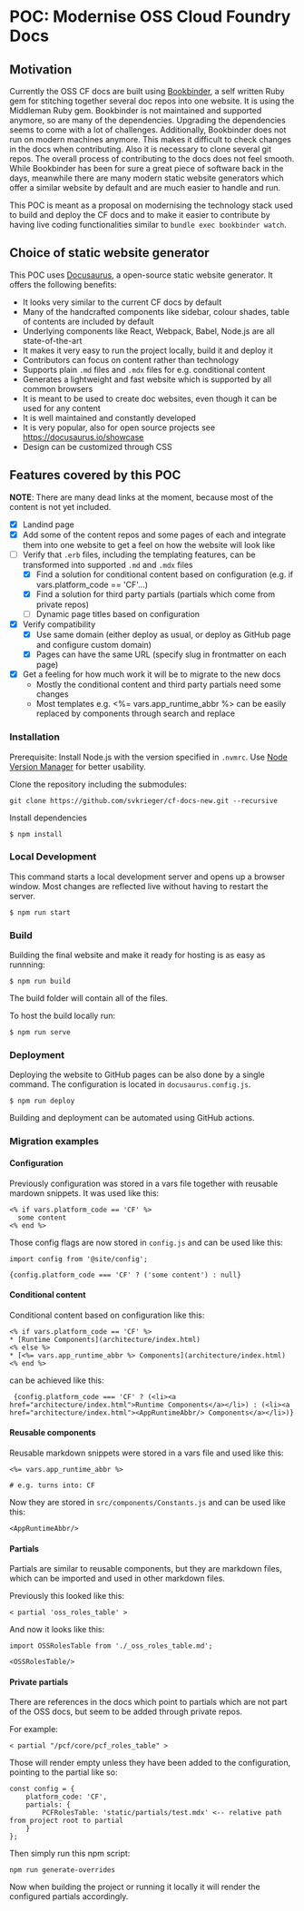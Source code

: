 # POC: Modernise OSS Cloud Foundry Docs

## Motivation

Currently the OSS CF docs are built using [Bookbinder](https://github.com/pivotal-cf/bookbinder), a self written Ruby gem for stitching together several doc repos into one website. It is using the Middleman Ruby gem.
Bookbinder is not maintained and supported anymore, so are many of the dependencies. Upgrading the dependencies seems to come with a lot of challenges. Additionally, Bookbinder does not run on modern machines anymore.
This makes it difficult to check changes in the docs when contributing. Also it is necessary to clone several git repos. The overall process of contributing to the docs does not feel smooth.
While Bookbinder has been for sure a great piece of software back in the days, meanwhile there are many modern static website generators which offer a similar website by default and are much easier to handle and run.

This POC is meant as a proposal on modernising the technology stack used to build and deploy the CF docs and to make it easier to contribute by having live coding functionalities similar to `bundle exec bookbinder watch`.

## Choice of static website generator

This POC uses [Docusaurus](https://docusaurus.io/), a open-source static website generator. It offers the following benefits:

- It looks very similar to the current CF docs by default
- Many of the handcrafted components like sidebar, colour shades, table of contents are included by default
- Underlying components like React, Webpack, Babel, Node.js are all state-of-the-art
- It makes it very easy to run the project locally, build it and deploy it
- Contributors can focus on content rather than technology
- Supports plain `.md` files and `.mdx` files for e.g. conditional content
- Generates a lightweight and fast website which is supported by all common browsers
- It is meant to be used to create doc websites, even though it can be used for any content
- It is well maintained and constantly developed
- It is very popular, also for open source projects see https://docusaurus.io/showcase
- Design can be customized through CSS

## Features covered by this POC

**NOTE**: There are many dead links at the moment, because most of the content is not yet included.

- [x] Landind page
- [x] Add some of the content repos and some pages of each and integrate them into one website to get a feel on how the website will look like
- [ ] Verify that `.erb` files, including the templating features, can be transformed into supported `.md` and `.mdx` files
  - [x] Find a solution for conditional content based on configuration (e.g. if vars.platform_code == 'CF'...)
  - [x] Find a solution for third party partials (partials which come from private repos)
  - [ ] Dynamic page titles based on configuration
- [x] Verify compatibility
  - [x] Use same domain (either deploy as usual, or deploy as GitHub page and configure custom domain)
  - [x] Pages can have the same URL (specify slug in frontmatter on each page)
- [x] Get a feeling for how much work it will be to migrate to the new docs
  - Mostly the conditional content and third party partials need some changes
  - Most templates e.g. <%= vars.app_runtime_abbr %> can be easily replaced by components through search and replace

### Installation

Prerequisite: Install Node.js with the version specified in `.nvmrc`. Use [Node Version Manager](https://github.com/nvm-sh/nvm) for better usability.

Clone the repository including the submodules:
```
git clone https://github.com/svkrieger/cf-docs-new.git --recursive
```

Install dependencies
```
$ npm install
```

### Local Development

This command starts a local development server and opens up a browser window. Most changes are reflected live without having to restart the server.

```
$ npm run start
```

### Build

Building the final website and make it ready for hosting is as easy as runnning:

```
$ npm run build
```

The build folder will contain all of the files.

To host the build locally run:

```
$ npm run serve
```

### Deployment

Deploying the website to GitHub pages can be also done by a single command. The configuration is located in `docusaurus.config.js`.

```
$ npm run deploy 
```

Building and deployment can be automated using GitHub actions.


### Migration examples

#### Configuration

Previously configuration was stored in a vars file together with reusable mardown snippets. It was used like this:
```
<% if vars.platform_code == 'CF' %>
  some content
<% end %>
```

Those config flags are now stored in `config.js` and can be used like this:
```
import config from '@site/config';

{config.platform_code === 'CF' ? ('some content') : null}
```

#### Conditional content

Conditional content based on configuration like this:
```
<% if vars.platform_code == 'CF' %>
* [Runtime Components](architecture/index.html)
<% else %>
* [<%= vars.app_runtime_abbr %> Components](architecture/index.html)
<% end %>
```
can be achieved like this:
```
 {config.platform_code === 'CF' ? (<li><a href="architecture/index.html">Runtime Components</a></li>) : (<li><a href="architecture/index.html"><AppRuntimeAbbr/> Components</a></li>)}

```

#### Reusable components

Reusable markdown snippets were stored in a vars file and used like this:
```
<%= vars.app_runtime_abbr %>

# e.g. turns into: CF
```

Now they are stored in `src/components/Constants.js` and can be used like this:
```
<AppRuntimeAbbr/>
```

#### Partials

Partials are similar to reusable components, but they are markdown files, which can be imported and used in other markdown files.

Previously this looked like this:

```
< partial 'oss_roles_table' >
```

And now it looks like this:

```
import OSSRolesTable from './_oss_roles_table.md';

<OSSRolesTable/>
```

#### Private partials

There are references in the docs which point to partials which are not part of the OSS docs, but seem to be added through private repos.

For example:
```
< partial "/pcf/core/pcf_roles_table" >
```

Those will render empty unless they have been added to the configuration, pointing to the partial like so:

```
const config = {
    platform_code: 'CF',
    partials: {
        PCFRolesTable: 'static/partials/test.mdx' <-- relative path from project root to partial
    }
};
```

Then simply run this npm script:
```
npm run generate-overrides
```

Now when building the project or running it locally it will render the configured partials accordingly.
